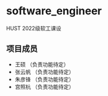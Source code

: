 # software_engineer
HUST 2022级软工课设
## 项目成员
- 王硕
  （负责功能待定）
- 张云帆
  （负责功能待定）
- 朱彦锋
  （负责功能待定）
- 宫照杭
  （负责功能待定）
